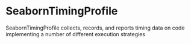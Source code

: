 # SeabornTimingProfile
SeabornTimingProfile collects, records, and reports timing data on code implementing a
number of different execution strategies